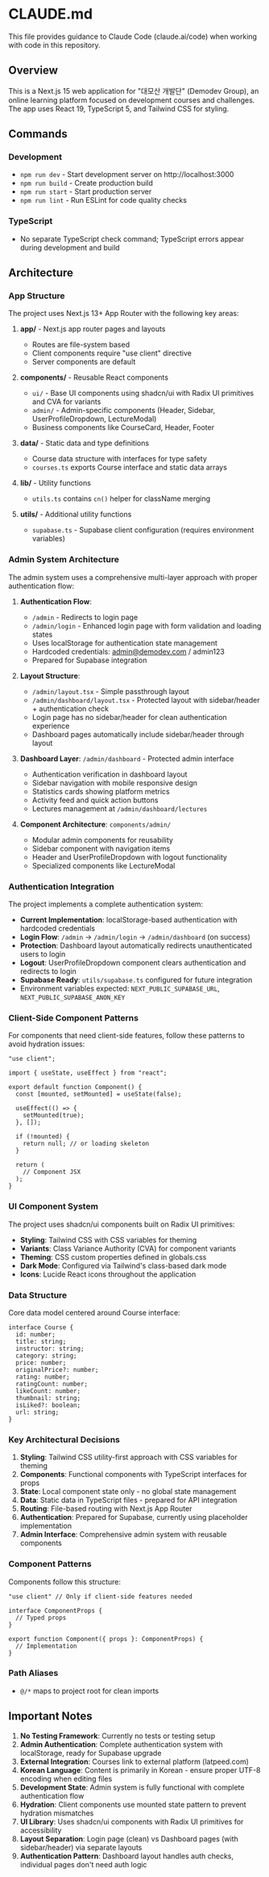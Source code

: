# CLAUDE.md

This file provides guidance to Claude Code (claude.ai/code) when working with code in this repository.

## Overview

This is a Next.js 15 web application for "대모산 개발단" (Demodev Group), an online learning platform focused on development courses and challenges. The app uses React 19, TypeScript 5, and Tailwind CSS for styling.

## Commands

### Development
- `npm run dev` - Start development server on http://localhost:3000
- `npm run build` - Create production build
- `npm run start` - Start production server
- `npm run lint` - Run ESLint for code quality checks

### TypeScript
- No separate TypeScript check command; TypeScript errors appear during development and build

## Architecture

### App Structure
The project uses Next.js 13+ App Router with the following key areas:

1. **app/** - Next.js app router pages and layouts
   - Routes are file-system based
   - Client components require "use client" directive
   - Server components are default

2. **components/** - Reusable React components
   - `ui/` - Base UI components using shadcn/ui with Radix UI primitives and CVA for variants
   - `admin/` - Admin-specific components (Header, Sidebar, UserProfileDropdown, LectureModal)
   - Business components like CourseCard, Header, Footer

3. **data/** - Static data and type definitions
   - Course data structure with interfaces for type safety
   - `courses.ts` exports Course interface and static data arrays

4. **lib/** - Utility functions
   - `utils.ts` contains `cn()` helper for className merging

5. **utils/** - Additional utility functions
   - `supabase.ts` - Supabase client configuration (requires environment variables)

### Admin System Architecture

The admin system uses a comprehensive multi-layer approach with proper authentication flow:

1. **Authentication Flow**: 
   - `/admin` - Redirects to login page
   - `/admin/login` - Enhanced login page with form validation and loading states
   - Uses localStorage for authentication state management
   - Hardcoded credentials: admin@demodev.com / admin123
   - Prepared for Supabase integration

2. **Layout Structure**:
   - `/admin/layout.tsx` - Simple passthrough layout
   - `/admin/dashboard/layout.tsx` - Protected layout with sidebar/header + authentication check
   - Login page has no sidebar/header for clean authentication experience
   - Dashboard pages automatically include sidebar/header through layout

3. **Dashboard Layer**: `/admin/dashboard` - Protected admin interface
   - Authentication verification in dashboard layout
   - Sidebar navigation with mobile responsive design
   - Statistics cards showing platform metrics
   - Activity feed and quick action buttons
   - Lectures management at `/admin/dashboard/lectures`

4. **Component Architecture**: `components/admin/`
   - Modular admin components for reusability
   - Sidebar component with navigation items
   - Header and UserProfileDropdown with logout functionality
   - Specialized components like LectureModal

### Authentication Integration

The project implements a complete authentication system:

- **Current Implementation**: localStorage-based authentication with hardcoded credentials
- **Login Flow**: `/admin` → `/admin/login` → `/admin/dashboard` (on success)
- **Protection**: Dashboard layout automatically redirects unauthenticated users to login
- **Logout**: UserProfileDropdown component clears authentication and redirects to login
- **Supabase Ready**: `utils/supabase.ts` configured for future integration
- Environment variables expected: `NEXT_PUBLIC_SUPABASE_URL`, `NEXT_PUBLIC_SUPABASE_ANON_KEY`

### Client-Side Component Patterns

For components that need client-side features, follow these patterns to avoid hydration issues:

```tsx
"use client";

import { useState, useEffect } from "react";

export default function Component() {
  const [mounted, setMounted] = useState(false);

  useEffect(() => {
    setMounted(true);
  }, []);

  if (!mounted) {
    return null; // or loading skeleton
  }

  return (
    // Component JSX
  );
}
```

### UI Component System

The project uses shadcn/ui components built on Radix UI primitives:

- **Styling**: Tailwind CSS with CSS variables for theming
- **Variants**: Class Variance Authority (CVA) for component variants
- **Theming**: CSS custom properties defined in globals.css
- **Dark Mode**: Configured via Tailwind's class-based dark mode
- **Icons**: Lucide React icons throughout the application

### Data Structure

Core data model centered around Course interface:

```tsx
interface Course {
  id: number;
  title: string;
  instructor: string;
  category: string;
  price: number;
  originalPrice?: number;
  rating: number;
  ratingCount: number;
  likeCount: number;
  thumbnail: string;
  isLiked?: boolean;
  url: string;
}
```

### Key Architectural Decisions

1. **Styling**: Tailwind CSS utility-first approach with CSS variables for theming
2. **Components**: Functional components with TypeScript interfaces for props
3. **State**: Local component state only - no global state management
4. **Data**: Static data in TypeScript files - prepared for API integration
5. **Routing**: File-based routing with Next.js App Router
6. **Authentication**: Prepared for Supabase, currently using placeholder implementation
7. **Admin Interface**: Comprehensive admin system with reusable components

### Component Patterns

Components follow this structure:
```tsx
"use client" // Only if client-side features needed

interface ComponentProps {
  // Typed props
}

export function Component({ props }: ComponentProps) {
  // Implementation
}
```

### Path Aliases
- `@/*` maps to project root for clean imports

## Important Notes

1. **No Testing Framework**: Currently no tests or testing setup
2. **Admin Authentication**: Complete authentication system with localStorage, ready for Supabase upgrade
3. **External Integration**: Courses link to external platform (latpeed.com)
4. **Korean Language**: Content is primarily in Korean - ensure proper UTF-8 encoding when editing files
5. **Development State**: Admin system is fully functional with complete authentication flow
6. **Hydration**: Client components use mounted state pattern to prevent hydration mismatches
7. **UI Library**: Uses shadcn/ui components with Radix UI primitives for accessibility
8. **Layout Separation**: Login page (clean) vs Dashboard pages (with sidebar/header) via separate layouts
9. **Authentication Pattern**: Dashboard layout handles auth checks, individual pages don't need auth logic